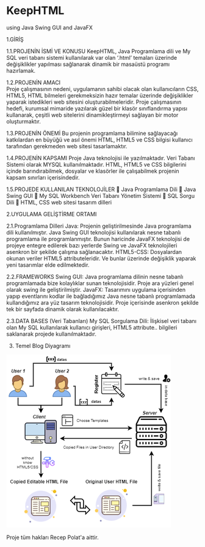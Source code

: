 # KeepHTML
using Java Swing GUI and JavaFX 

1.GİRİŞ

1.1.PROJENİN İSMİ VE KONUSU
	KeepHTML, Java Programlama dili ve My SQL veri tabanı sistemi kullanılarak var olan ‘.html’ temaları üzerinde değişiklikler yapılması sağlanarak dinamik bir masaüstü programı hazırlamak.

1.2.PROJENİN AMACI  
	Proje çalışmasının nedeni, uygulamanın sahibi olacak olan kullanıcıların CSS, HTML5, HTML bilmeleri gerekmeksizin hazır temalar üzerinde değişiklikler yaparak istedikleri web sitesini oluşturabilmeleridir. 
	Proje çalışmasının hedefi, kurumsal mimaride yazılarak güzel bir klasör sınıflandırma yapısı kullanarak, çeşitli web sitelerini dinamikleştirmeyi sağlayan bir motor oluşturmaktır.

1.3.PROJENİN ÖNEMİ
	Bu projenin programlama bilimine sağlayacağı katkılardan en büyüğü ve asıl önemi HTML, HTML5 ve CSS bilgisi kullanıcı tarafından gerekmeden web sitesi tasarlamaktır. 

1.4.PROJENİN KAPSAMI
	Proje Java teknolojisi ile yazılmaktadır. Veri Tabanı Sistemi olarak MYSQL kullanılmaktadır. HTML, HTML5 ve CSS bilgilerini içinde barındırabilmek, dosyalar ve klasörler ile çalışabilmek projenin kapsam sınırları içerisindedir.

1.5.PROJEDE KULLANILAN TEKNOLOJİLER
	Java Programlama Dili
	Java Swing GUI 
	My SQL Workbench Veri Tabanı Yönetim Sistemi
	SQL Sorgu Dili
	HTML, CSS web sitesi tasarım dilleri

2.UYGULAMA GELİŞTİRME ORTAMI 


2.1.Programlama Dilleri
Java: Projenin geliştirilmesinde Java programlama dili kullanılmıştır. Java Swing GUI teknolojisi kullanılarak nesne tabanlı programlama ile programlanmıştır. Bunun haricinde JavaFX teknolojisi de projeye entegre edilerek bazı yerlerde Swing ve JavaFX teknolojileri asenkron bir şekilde çalışma sağlanacaktır.
HTML5-CSS: Dosyalardan okunan veriler HTML5 attributeleridir. Ve bunlar üzerinde değişiklik yaparak yeni tasarımlar elde edilmektedir.


2.2.FRAMEWORKS
Swing GUI: Java programlama dilinin nesne tabanlı programlamada bize kolaylıklar sunan teknolojisidir. Proje ara yüzleri genel olarak swing ile geliştirilmiştir.
JavaFX: Tasarımını uygulama içerisinden yapıp eventlarını kodlar ile bağladığımız Java nesne tabanlı programlamada kullandığımız ara yüz tasarım teknolojisidir. Proje içerisinde asenkron şekilde tek bir sayfada dinamik olarak kullanılacaktır.


2.3.DATA BASES (Veri Tabanları)
My SQL Sorgulama Dili: İlişkisel veri tabanı olan My SQL kullanılarak kullanıcı girişleri, HTML5 attribute.. bilgileri saklanarak projede kullanılmaktadır.

3. Temel Blog Diyagramı 

![Temel Blog Diyagramı](https://github.com/receppolat/KeepHTML/blob/main/Base%20Blog%20Diagram.png)

Proje tüm hakları Recep Polat'a aittir.
